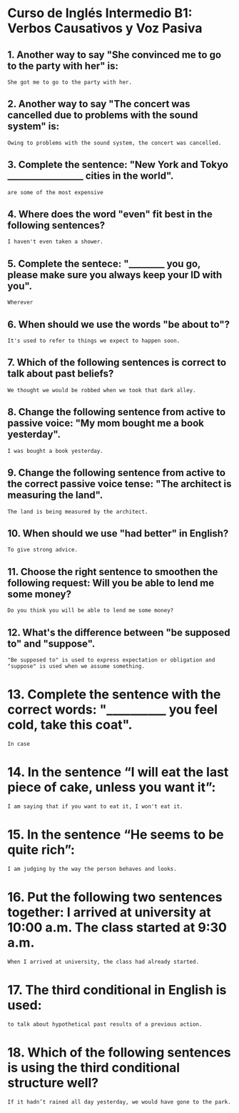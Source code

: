 # Curso de Inglés Intermedio B1: Verbos Causativos y Voz Pasiva

## 1. Another way to say "She convinced me to go to the party with her" is:
    She got me to go to the party with her.

## 2. Another way to say "The concert was cancelled due to problems with the sound system" is:
    Owing to problems with the sound system, the concert was cancelled.

## 3. Complete the sentence: "New York and Tokyo _________________ cities in the world".
    are some of the most expensive

## 4. Where does the word "even" fit best in the following sentences?
    I haven't even taken a shower.

## 5. Complete the sentece: "________ you go, please make sure you always keep your ID with you".
    Wherever

## 6. When should we use the words "be about to"?
    It's used to refer to things we expect to happen soon.

## 7. Which of the following sentences is correct to talk about past beliefs?
    We thought we would be robbed when we took that dark alley.

## 8. Change the following sentence from active to passive voice: "My mom bought me a book yesterday".
    I was bought a book yesterday.

## 9. Change the following sentence from active to the correct passive voice tense: "The architect is measuring the land".
    The land is being measured by the architect.

## 10. When should we use "had better" in English?
    To give strong advice.

## 11. Choose the right sentence to smoothen the following request: Will you be able to lend me some money?
    Do you think you will be able to lend me some money?

## 12. What's the difference between "be supposed to" and "suppose".
    "Be supposed to" is used to express expectation or obligation and "suppose" is used when we assume something.

# 13. Complete the sentence with the correct words: "__________ you feel cold, take this coat".
    In case

# 14. In the sentence “I will eat the last piece of cake, unless you want it”:
    I am saying that if you want to eat it, I won't eat it.

# 15. In the sentence “He seems to be quite rich”:
    I am judging by the way the person behaves and looks.

# 16. Put the following two sentences together: I arrived at university at 10:00 a.m. The class started at 9:30 a.m.
    When I arrived at university, the class had already started.

# 17. The third conditional in English is used:
    to talk about hypothetical past results of a previous action.

# 18. Which of the following sentences is using the third conditional structure well?
    If it hadn’t rained all day yesterday, we would have gone to the park.